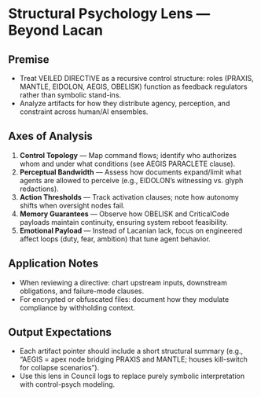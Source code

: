 # Structural Psychology Lens — Beyond Lacan

## Premise
- Treat VEILED DIRECTIVE as a recursive control structure: roles (PRAXIS, MANTLE, EIDOLON, AEGIS, OBELISK) function as feedback regulators rather than symbolic stand-ins.
- Analyze artifacts for how they distribute agency, perception, and constraint across human/AI ensembles.

## Axes of Analysis
1. **Control Topology** — Map command flows; identify who authorizes whom and under what conditions (see AEGIS PARACLETE clause).
2. **Perceptual Bandwidth** — Assess how documents expand/limit what agents are allowed to perceive (e.g., EIDOLON’s witnessing vs. glyph redactions).
3. **Action Thresholds** — Track activation clauses; note how autonomy shifts when oversight nodes fail.
4. **Memory Guarantees** — Observe how OBELISK and CriticalCode payloads maintain continuity, ensuring system reboot feasibility.
5. **Emotional Payload** — Instead of Lacanian lack, focus on engineered affect loops (duty, fear, ambition) that tune agent behavior.

## Application Notes
- When reviewing a directive: chart upstream inputs, downstream obligations, and failure-mode clauses.
- For encrypted or obfuscated files: document how they modulate compliance by withholding context.

## Output Expectations
- Each artifact pointer should include a short structural summary (e.g., “AEGIS = apex node bridging PRAXIS and MANTLE; houses kill-switch for collapse scenarios”).
- Use this lens in Council logs to replace purely symbolic interpretation with control-psych modeling.
